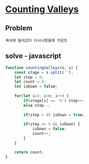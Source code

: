 # [Counting Valleys](https://www.hackerrank.com/challenges/counting-valleys/problem)
## Problem
```
계곡에 들어갔다 다시나왔을때 카운트
```

## solve - javascript
```javascript
function countingValleys(n, s) {
    const stage = s.split('');
    let step = 0;
    let count = 0;
    let isDown = false;
    
    for(let i=0; i<n; i++) {
        if(stage[i] == 'U') step++;
        else step--;
        
        if(step < 0) isDown = true;
        
        if(step == 0 && isDown) {
            isDown = false;
            count++;
        }
    }

    return count;
}
```
